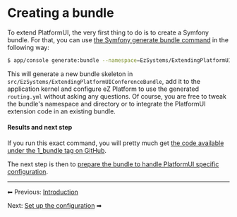# Creating a bundle

To extend PlatformUI, the very first thing to do is to create a Symfony bundle.
For that, you can use [the Symfony generate bundle command](http://symfony.com/doc/current/bundles/SensioGeneratorBundle/commands/generate_bundle.html) in the following way:

``` bash
$ app/console generate:bundle --namespace=EzSystems/ExtendingPlatformUIConferenceBundle --dir=src --format=yml --no-interaction
```

This will generate a new bundle skeleton in `src/EzSystems/ExtendingPlatformUIConferenceBundle`,
add it to the application kernel and configure eZ Platform to use the generated `routing.yml` without asking any questions.
Of course, you are free to tweak the bundle's namespace and directory or to integrate the PlatformUI extension code in an existing bundle.

#### Results and next step

If you run this exact command, you will pretty much get [the code available under the 1\_bundle tag on GitHub](https://github.com/ezsystems/ExtendingPlatformUIConferenceBundle/tree/1_bundle).

The next step is then to [prepare the bundle to handle PlatformUI specific configuration](2_set_up_the_configuration.md).

------

⬅ Previous: [Introduction](extending_platformui_with_new_navigation.md)

Next: [Set up the configuration](2_set_up_the_configuration.md) ➡
